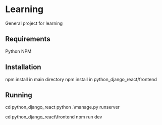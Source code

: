 # Learning
General project for learning
## Requirements
Python
NPM
## Installation
npm install in main directory
npm install in python_django_react/frontend
## Running
cd python_django_react
python .\manage.py runserver

cd python_django_react\frontend
npm run dev
